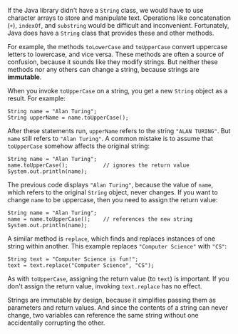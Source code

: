 If the Java library didn't have a `String` class, we would have to use character arrays to store and manipulate text. Operations like concatenation (`+`), `indexOf`, and `substring` would be difficult and inconvenient. Fortunately, Java does have a `String` class that provides these and other methods.


For example, the methods `toLowerCase` and `toUpperCase` convert uppercase letters to lowercase, and vice versa. These methods are often a source of confusion, because it sounds like they modify strings. But neither these methods nor any others can change a string, because strings are **immutable**.

When you invoke `toUpperCase` on a string, you get a new `String` object as a result. For example:

```code
String name = "Alan Turing";
String upperName = name.toUpperCase();
```


After these statements run, `upperName` refers to the string `"ALAN TURING"`. But `name` still refers to `"Alan Turing"`. A common mistake is to assume that `toUpperCase` somehow affects the original string:

```code
String name = "Alan Turing";
name.toUpperCase();           // ignores the return value
System.out.println(name);
```

The previous code displays `"Alan Turing"`, because the value of `name`, which refers to the original `String` object, never changes. If you want to change `name` to be uppercase, then you need to assign the return value:

```code
String name = "Alan Turing";
name = name.toUpperCase();    // references the new string
System.out.println(name);
```


A similar method is `replace`, which finds and replaces instances of one string within another. This example replaces `"Computer Science"` with `"CS"`:

```code
String text = "Computer Science is fun!";
text = text.replace("Computer Science", "CS");
```


As with `toUpperCase`, assigning the return value (to `text`) is important. If you don't assign the return value, invoking `text.replace` has no effect.

Strings are immutable by design, because it simplifies passing them as parameters and return values. And since the contents of a string can never change, two variables can reference the same string without one accidentally corrupting the other.